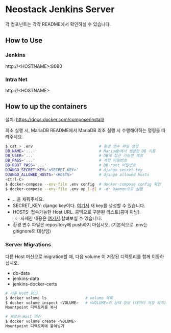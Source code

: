 # Neostack Jenkins Server

각 컴포넌트는 각각 README에서 확인하실 수 있습니다.

## How to Use

### Jenkins

http://\<HOSTNAME\>:8080

### Intra Net

http://\<HOSTNAME\>


## How to up the containers

설치: https://docs.docker.com/compose/install/

최소 실행 시, MariaDB README에서 MariaDB 최초 실행 시 수행해야하는 명령을 따라주세요.

```bash
$ cat > .env                             # 환경 변수 파일 생성
DB_NAME='...'                            # Mariadb에서 생성한 DB 이름
DB_USER='...'                            # DB에 접근 가능한 계정
DB_PASS='...'                            # 계정 비밀번호
DB_ROOT_PASS='...'                       # DB root 비밀번호
DJANGO_SECRET_KEY='<SECRET_KEY>'         # django secret key
DJANGO_ALLOWED_HOSTS='<HOSTS>'           # django allowed hosts
<Ctrl-C>
$ docker-compose --env-file .env config  # docker-compose config 확인
$ docker-compose --env-file .env up [-d] # -d: Daemon으로 실행
```

- ...을 채워주세요.
- SECRET\_KEY: django key이다. [여기서](https://miniwebtool.com/django-secret-key-generator/) 새 key를 생성할 수 있습니다.
- HOSTS: 접속가능한 Host URL. 공백으로 구분된 리스트(콤마 아님).
  - 자세한 내용은 [여기서](https://docs.djangoproject.com/en/4.0/ref/settings/#allowed-hosts) 살펴보실 수 있습니다.
- 환경 변수 파일은 repository에 push하지 마십시오. (기본적으로 .env는 gitignore의 대상임)

### Server Migrations

다른 Host 머신으로 migration할 때, 다음 volume 이 저장된 디렉토리를 함께 이동하십시오.

- db-data
- jenkins-data
- jenkins-docker-certs

```bash
# 기존 Host 머신
$ docker volume ls                 # volume 목록
$ docker volume inspect <VOLUME>   # <VOLUME>의 상태 정보 (데이터 저장 위치)
Mountpoint 디렉토리를 복사

# 새로운 Host 머신
$ docker volume create <VOLUME>
Mountpoint 디렉토리에 붙여넣기
```
